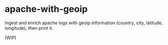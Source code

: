 # apache-with-geoip
Ingest and enrich apache logs with geoip information (country, city, latitude, longitude), then print it.

(WIP)
